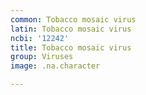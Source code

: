 ```yaml
---
common: Tobacco mosaic virus
latin: Tobacco mosaic virus
ncbi: '12242'
title: Tobacco mosaic virus
group: Viruses
image: .na.character

---
```

